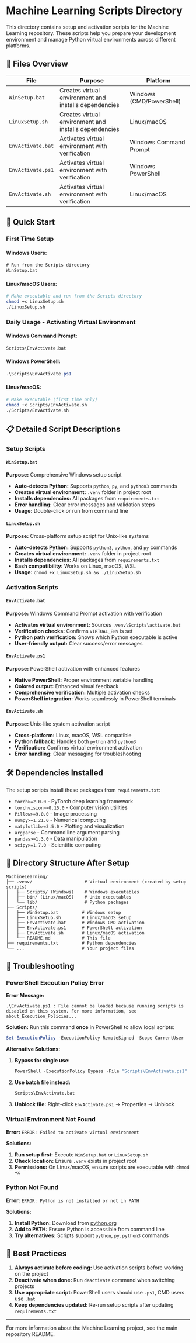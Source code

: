 # Machine Learning Scripts Directory

This directory contains setup and activation scripts for the Machine Learning repository. These scripts help you prepare your development environment and manage Python virtual environments across different platforms.

## 📁 Files Overview

| File | Purpose | Platform |
|------|---------|----------|
| `WinSetup.bat` | Creates virtual environment and installs dependencies | Windows (CMD/PowerShell) |
| `LinuxSetup.sh` | Creates virtual environment and installs dependencies | Linux/macOS |
| `EnvActivate.bat` | Activates virtual environment with verification | Windows Command Prompt |
| `EnvActivate.ps1` | Activates virtual environment with verification | Windows PowerShell |
| `EnvActivate.sh` | Activates virtual environment with verification | Linux/macOS |

## 🚀 Quick Start

### First Time Setup

#### Windows Users:
```cmd
# Run from the Scripts directory
WinSetup.bat
```

#### Linux/macOS Users:
```bash
# Make executable and run from the Scripts directory
chmod +x LinuxSetup.sh
./LinuxSetup.sh
```

### Daily Usage - Activating Virtual Environment

#### Windows Command Prompt:
```cmd
Scripts\EnvActivate.bat
```

#### Windows PowerShell:
```powershell
.\Scripts\EnvActivate.ps1
```

#### Linux/macOS:
```bash
# Make executable (first time only)
chmod +x Scripts/EnvActivate.sh
./Scripts/EnvActivate.sh
```

## 📋 Detailed Script Descriptions

### Setup Scripts

#### `WinSetup.bat`
**Purpose:** Comprehensive Windows setup script
- **Auto-detects Python:** Supports `python`, `py`, and `python3` commands
- **Creates virtual environment:** `.venv` folder in project root
- **Installs dependencies:** All packages from `requirements.txt`
- **Error handling:** Clear error messages and validation steps
- **Usage:** Double-click or run from command line

#### `LinuxSetup.sh`
**Purpose:** Cross-platform setup script for Unix-like systems
- **Auto-detects Python:** Supports `python3`, `python`, and `py` commands
- **Creates virtual environment:** `.venv` folder in project root
- **Installs dependencies:** All packages from `requirements.txt`
- **Bash compatibility:** Works on Linux, macOS, WSL
- **Usage:** `chmod +x LinuxSetup.sh && ./LinuxSetup.sh`

### Activation Scripts

#### `EnvActivate.bat`
**Purpose:** Windows Command Prompt activation with verification
- **Activates virtual environment:** Sources `.venv\Scripts\activate.bat`
- **Verification checks:** Confirms `VIRTUAL_ENV` is set
- **Python path verification:** Shows which Python executable is active
- **User-friendly output:** Clear success/error messages

#### `EnvActivate.ps1`
**Purpose:** PowerShell activation with enhanced features
- **Native PowerShell:** Proper environment variable handling
- **Colored output:** Enhanced visual feedback
- **Comprehensive verification:** Multiple activation checks
- **PowerShell integration:** Works seamlessly in PowerShell terminals

#### `EnvActivate.sh`
**Purpose:** Unix-like system activation script
- **Cross-platform:** Linux, macOS, WSL compatible
- **Python fallback:** Handles both `python` and `python3`
- **Verification:** Confirms virtual environment activation
- **Error handling:** Clear messaging for troubleshooting

## 🛠️ Dependencies Installed

The setup scripts install these packages from `requirements.txt`:
- `torch>=2.0.0` - PyTorch deep learning framework
- `torchvision>=0.15.0` - Computer vision utilities
- `Pillow>=9.0.0` - Image processing
- `numpy>=1.21.0` - Numerical computing
- `matplotlib>=3.5.0` - Plotting and visualization
- `argparse` - Command line argument parsing
- `pandas>=1.3.0` - Data manipulation
- `scipy>=1.7.0` - Scientific computing

## 📁 Directory Structure After Setup

```
MachineLearning/
├── .venv/                    # Virtual environment (created by setup scripts)
│   ├── Scripts/ (Windows)    # Windows executables
│   ├── bin/ (Linux/macOS)    # Unix executables
│   └── lib/                  # Python packages
├── Scripts/
│   ├── WinSetup.bat         # Windows setup
│   ├── LinuxSetup.sh        # Linux/macOS setup
│   ├── EnvActivate.bat      # Windows CMD activation
│   ├── EnvActivate.ps1      # PowerShell activation
│   ├── EnvActivate.sh       # Linux/macOS activation
│   └── README.md            # This file
├── requirements.txt         # Python dependencies
└── ...                      # Your project files
```

## 🔧 Troubleshooting

### PowerShell Execution Policy Error

**Error Message:**
```
.\EnvActivate.ps1 : File cannot be loaded because running scripts is 
disabled on this system. For more information, see about_Execution_Policies...
```

**Solution:**
Run this command **once** in PowerShell to allow local scripts:

```powershell
Set-ExecutionPolicy -ExecutionPolicy RemoteSigned -Scope CurrentUser
```

**Alternative Solutions:**
1. **Bypass for single use:**
   ```powershell
   PowerShell -ExecutionPolicy Bypass -File "Scripts\EnvActivate.ps1"
   ```

2. **Use batch file instead:**
   ```cmd
   Scripts\EnvActivate.bat
   ```

3. **Unblock file:** Right-click `EnvActivate.ps1` → Properties → Unblock

### Virtual Environment Not Found

**Error:** `ERROR: Failed to activate virtual environment`

**Solutions:**
1. **Run setup first:** Execute `WinSetup.bat` or `LinuxSetup.sh`
2. **Check location:** Ensure `.venv` exists in project root
3. **Permissions:** On Linux/macOS, ensure scripts are executable with `chmod +x`

### Python Not Found

**Error:** `ERROR: Python is not installed or not in PATH`

**Solutions:**
1. **Install Python:** Download from [python.org](https://python.org)
2. **Add to PATH:** Ensure Python is accessible from command line
3. **Try alternatives:** Scripts support `python`, `py`, `python3` commands

## 🎯 Best Practices

1. **Always activate before coding:** Use activation scripts before working on the project
2. **Deactivate when done:** Run `deactivate` command when switching projects
3. **Use appropriate script:** PowerShell users should use `.ps1`, CMD users use `.bat`
4. **Keep dependencies updated:** Re-run setup scripts after updating `requirements.txt`

---

For more information about the Machine Learning project, see the main repository README.

